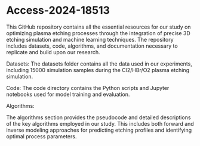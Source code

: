 # Access-2024-18513
This GitHub repository contains all the essential resources for our study on optimizing plasma etching processes through the integration of precise 3D etching simulation and machine learning techniques. The repository includes datasets, code, algorithms, and documentation necessary to replicate and build upon our research.

Datasets:
The datasets folder contains all the data used in our experiments, including 15000 simulation samples during the Cl2/HBr/O2 plasma etching simulation.

Code:
The code directory contains the Python scripts and Jupyter notebooks used for  model training and evaluation. 

Algorithms:

The algorithms section provides the pseudocode and detailed descriptions of the key algorithms employed in our study. This includes both forward and inverse modeling approaches for predicting etching profiles and identifying optimal process parameters.
